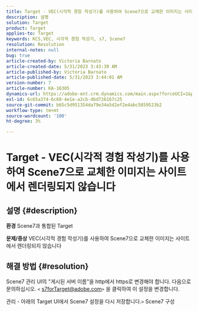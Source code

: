 ```yaml
---
title: Target - VEC(시각적 경험 작성기)를 사용하여 Scene7으로 교체한 이미지는 사이트에서 렌더링되지 않습니다
description: 설명
solution: Target
product: Target
applies-to: Target
keywords: KCS,VEC, 시각적 경험 작성기, s7, Scene7
resolution: Resolution
internal-notes: null
bug: true
article-created-by: Victoria Barnato
article-created-date: 5/31/2023 3:43:39 AM
article-published-by: Victoria Barnato
article-published-date: 5/31/2023 3:44:01 AM
version-number: 7
article-number: KA-16305
dynamics-url: https://adobe-ent.crm.dynamics.com/main.aspx?forceUCI=1&pagetype=entityrecord&etn=knowledgearticle&id=717b5d51-65ff-ed11-8f6e-6045bd006149
exl-id: 6c65a374-6c60-4e1e-a2cb-dbd726167c25
source-git-commit: b65c5d951354da79e34a5d2ef2e4abc5859523b2
workflow-type: tm+mt
source-wordcount: '100'
ht-degree: 3%

---
```


# Target - VEC(시각적 경험 작성기)를 사용하여 Scene7으로 교체한 이미지는 사이트에서 렌더링되지 않습니다

## 설명 {#description}

<b>환경</b>
Scene7과 통합된 Target

<b>문제/증상</b>
VEC(시각적 경험 작성기)를 사용하여 Scene7으로 교체한 이미지는 사이트에서 렌더링되지 않습니다


## 해결 방법 {#resolution}


Scene7 관리 UI의 &quot;게시된 서버 이름&quot;을 http에서 https로 변경해야 합니다. 다음으로 문의하십시오. `<` [s7forTarget@adobe.com](mailto:s7forTarget@adobe.com)`>`  을 클릭하여 이 설정을 변경합니다.

관리 - 아래의 Target UI에서 Scene7 설정을 다시 저장합니다.`>`  Scene7 구성
